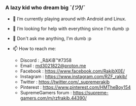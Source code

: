 ### A lazy kid who dream big ¯_(ツ)_/¯
- 🔭 I’m currently playing around with Android and Linux.
- 🤔 I’m looking for help with everything since I'm dumb :p
- 💬 Don't ask me anything, I'm dumb :p
- 📫 How to reach me: 
 
  + Discord : _RΔKiB™#7358
  + Email : md3021822@proton.me
  + Facebook : https://www.facebook.com/RakibX0E/
  + Instagram : https://www.instagram.com/RZF_rakib/
  + Twitter : https://twitter.com/_supremerakib
  + Pinterest : https://www.pinterest.com/HMTheBoy154
  + SupremeGamers forum : https://supreme-gamers.com/m/rzfrakib.44390/

